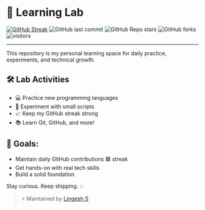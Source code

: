 # 🧪 Learning Lab

[![GitHub Streak](https://streak-stats.demolab.com?user=Lingesh-S&theme=tokyonight&hide_border=true)](https://git.io/streak-stats)
![GitHub last commit](https://img.shields.io/github/last-commit/Lingesh-S/learning-lab)
![GitHub Repo stars](https://img.shields.io/github/stars/Lingesh-S/learning-lab?style=social)
![GitHub forks](https://img.shields.io/github/forks/Lingesh-S/learning-lab?style=social)
![visitors](https://visitor-badge.glitch.me/badge?page_id=Lingesh-S.learning-lab)



---

This repository is my personal learning space for daily practice, experiments, and technical growth.

## 🛠️ Lab Activities
- 💻 Practice new programming languages  
- 🚀 Experiment with small scripts  
- 📈 Keep my GitHub streak strong  
- 📚 Learn Git, GitHub, and more!  

## 🎯 Goals:
- Maintain daily GitHub contributions 🟩 streak  
- Get hands-on with real tech skills  
- Build a solid foundation  

Stay curious. Keep shipping. 💡

> ⚡ Maintained by [Lingesh S](https://github.com/Lingesh-S)
